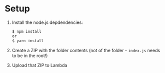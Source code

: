 # Setup

1. Install the node.js depdendencies:

	```bash
	$ npm install
	or
	$ yarn install
	```

2. Create a ZIP with the folder contents (not of the folder - `index.js` needs to be in the root!)
3. Upload that ZIP to Lambda